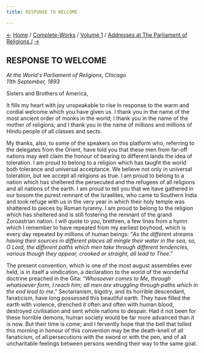 ```yaml
---
title: RESPONSE TO WELCOME

---
```

<div>

[←](../../introduction.htm) [Home](../../../index.htm) /
[Complete-Works](../../complete_works.htm) / [Volume
1](../complete_works_v1_contents.htm) / [Addresses at The Parliament of
Religions /](addresses_at_the_parliament.htm)
[→](v1_c1_why_we_disagreee.htm)

  

## RESPONSE TO WELCOME

*At the World's Parliament of Religions, Chicago*  
*11th September, 1893*

Sisters and Brothers of America,

It fills my heart with joy unspeakable to rise in response to the warm
and cordial welcome which you have given us. I thank you in the name of
the most ancient order of monks in the world; I thank you in the name of
the mother of religions; and I thank you in the name of millions and
millions of Hindu people of all classes and sects.

My thanks, also, to some of the speakers on this platform who, referring
to the delegates from the Orient, have told you that these men from
far-off nations may well claim the honour of bearing to different lands
the idea of toleration. I am proud to belong to a religion which has
taught the world both tolerance and universal acceptance. We believe not
only in universal toleration, but we accept all religions as true. I am
proud to belong to a nation which has sheltered the persecuted and the
refugees of all religions and all nations of the earth. I am proud to
tell you that we have gathered in our bosom the purest remnant of the
Israelites, who came to Southern India and took refuge with us in the
very year in which their holy temple was shattered to pieces by Roman
tyranny. I am proud to belong to the religion which has sheltered and is
still fostering the remnant of the grand Zoroastrian nation. I will
quote to you, brethren, a few lines from a hymn which I remember to have
repeated from my earliest boyhood, which is every day repeated by
millions of human beings: “*As the different streams having their
sources in different places all mingle their water in the sea, so, O
Lord, the different paths which men take through different tendencies,
various though they appear, crooked or straight, all lead to Thee*.”

The present convention, which is one of the most august assemblies ever
held, is in itself a vindication, a declaration to the world of the
wonderful doctrine preached in the Gita: “*Whosoever comes to Me,
through whatsoever form, I reach him; all men are struggling through
paths which in the end lead to me*.” Sectarianism, bigotry, and its
horrible descendant, fanaticism, have long possessed this beautiful
earth. They have filled the earth with violence, drenched it often and
often with human blood, destroyed civilisation and sent whole nations to
despair. Had it not been for these horrible demons, human society would
be far more advanced than it is now. But their time is come; and I
fervently hope that the bell that tolled this morning in honour of this
convention may be the death-knell of all fanaticism, of all persecutions
with the sword or with the pen, and of all uncharitable feelings between
persons wending their way to the same goal.

</div>
